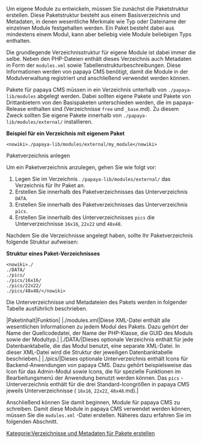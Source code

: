 
Um eigene Module zu entwickeln, müssen Sie zunächst die Paketstruktur erstellen. Diese Paketstruktur besteht aus einem Basisverzeichnis und Metadaten, in denen wesentliche Merkmale wie Typ oder Dateiname der einzelnen Module festgehalten werden. Ein Paket besteht dabei aus mindestens einem Modul, kann aber beliebig viele Module beliebigen Typs enthalten.

Die grundlegende Verzeichnisstruktur für eigene Module ist dabei immer die selbe. Neben den PHP-Dateien enthält dieses Verzeichnis auch Metadaten in Form der `modules.xml` sowie Tabellenstrukturbeschreibungen. Diese Informationen werden von papaya CMS benötigt, damit die Module in der Modulverwaltung registriert und anschließend verwendet werden können.

Pakete für papaya CMS müssen in ein Verzeichnis unterhalb von `./papaya-lib/modules` abgelegt werden. Dabei sollten eigene Pakete und Pakete von Drittanbietern von den Basispaketen unterschieden werden, die im papaya-Release enthalten sind (Verzeichnisse `free` und `_base`.md). Zu diesem Zweck sollten Sie eigene Pakete innerhalb von `./papaya-lib/modules/external/` installieren.

**Beispiel für ein Verzeichnis mit eigenem Paket**

    <nowiki>./papaya-lib/modules/external/my_module</nowiki>

Paketverzeichnis anlegen

Um ein Paketverzeichnis anzulegen, gehen Sie wie folgt vor:

1.  Legen Sie im Verzeichnis . `/papaya-lib/modules/external/` das Verzeichnis für Ihr Paket an.
2.  Erstellen Sie innerhalb des Paketverzeichnisses das Unterverzeichnis `DATA`.
3.  Erstellen Sie innerhalb des Paketverzeichnisses das Unterverzeichnis `pics`.
4.  Erstellen Sie innerhalb des Unterverzeichnisses `pics` die Unterverzeichnisse `16x16`, `22x22` und `48x48`.

Nachdem Sie die Verzeichnisse angelegt haben, sollte Ihr Paketverzeichnis folgende Struktur aufweisen:

**Struktur eines Paket-Verzeichnisses**

    <nowiki>./
    ./DATA/
    ./pics/
    ./pics/16x16/
    ./pics/22x22/
    ./pics/48x48/</nowiki>

Die Unterverzeichnisse und Metadateien des Pakets werden in folgender Tabelle ausführlich beschrieben.

|Paketinhalt|Funktion|
|./modules.xml|Diese XML-Datei enthält alle wesentlichen Informationen zu jedem Modul des Pakets. Dazu gehört der Name der Quellcodedatei, der Name der PHP-Klasse, die GUID des Moduls sowie der Modultyp.|
|./DATA/|Dieses optionale Verzeichnis enthält für jede Datenbanktabelle, die das Modul benutzt, eine separate XML-Datei. In dieser XML-Datei wird die Struktur der jeweiligen Datenbanktabelle beschrieben.|
|./pics/|Dieses optionale Unterverzeichnis enthält Icons für Backend-Anwendungen von papaya CMS. Dazu gehört beispielsweise das Icon für das Admin-Modul sowie Icons, die für spezielle Funktionen im Bearbeitungsmenü der Anwendung benutzt werden können. Das `pics` -Unterverzeichnis enthält für die drei Standard-Icongrößen in papaya CMS jeweils Unterverzeichnisse ( `16x16`, `22x22`, `48x48`.md).|

Anschließend können Sie damit beginnen, Module für papaya CMS zu schreiben. Damit diese Module in papaya CMS verwendet werden können, müssen Sie die `modules.xml` -Datei erstellen. Näheres dazu erfahren Sie im folgenden Abschnitt.

[Kategorie:Verzeichnisse und Metadaten für Pakete erstellen](export_de/Kategorie:Verzeichnisse_und_Metadaten_für_Pakete_erstellen.md)